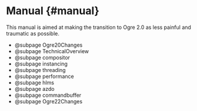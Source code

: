 # Manual {#manual}

This manual is aimed at making the transition to Ogre 2.0 as less
painful and traumatic as possible.

- @subpage Ogre20Changes
- @subpage TechnicalOverview
- @subpage compositor
- @subpage instancing
- @subpage threading
- @subpage performance
- @subpage hlms
- @subpage azdo
- @subpage commandbuffer
- @subpage Ogre22Changes
